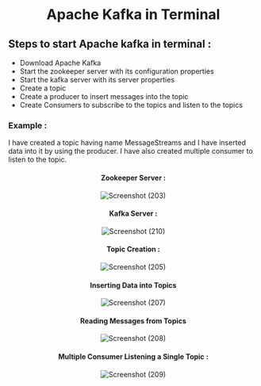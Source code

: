 <div style="text-align: center">

# Apache Kafka in Terminal
</div>

## Steps to start Apache kafka in terminal :

- Download Apache Kafka
- Start the zookeeper server with its configuration properties
- Start the kafka server with its server properties
- Create a topic 
- Create a producer to insert messages into the topic
- Create Consumers to subscribe to the topics and listen to the topics

### Example : 
I have created a topic having name MessageStreams and I have inserted data into it by using the producer. I have also created
multiple consumer to listen to the topic.  
  

<div style="text-align: center">

#### Zookeeper Server : 
![Screenshot (203)](https://github.com/Ansu-s/java-threads/assets/130679461/84defe44-a003-4bff-bd5b-588f952dbe46) 

#### Kafka Server :
![Screenshot (210)](https://github.com/Ansu-s/java-threads/assets/130679461/44822e7b-21e1-4816-bd75-2cc40c2606c7)

#### Topic Creation :
![Screenshot (205)](https://github.com/Ansu-s/java-threads/assets/130679461/f73c5f5e-0871-493d-ade5-17d1635d0b16)

#### Inserting Data into Topics
![Screenshot (207)](https://github.com/Ansu-s/java-threads/assets/130679461/4f63ec4b-1ef4-4aca-a818-ca4b7b2ecb7c)

#### Reading Messages from Topics
![Screenshot (208)](https://github.com/Ansu-s/java-threads/assets/130679461/d377be2c-52b6-4e5e-9369-781c04c9b831)

#### Multiple Consumer Listening a Single Topic :
![Screenshot (209)](https://github.com/Ansu-s/java-threads/assets/130679461/8bacc492-a583-4bd6-8294-af6f837a8582)


</div>